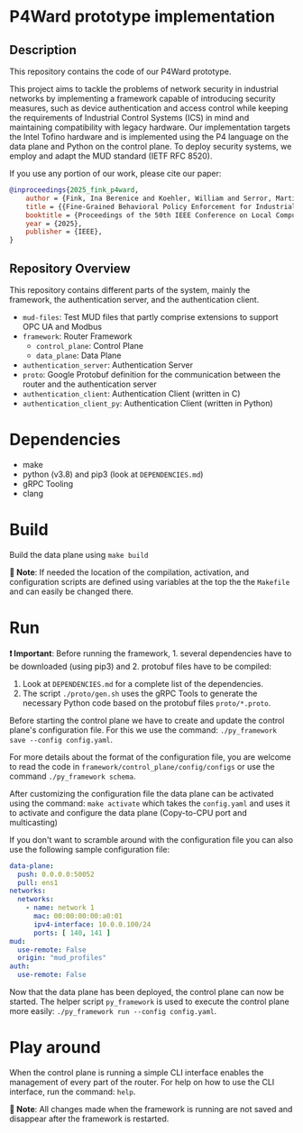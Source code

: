 # P4Ward prototype implementation

## Description 

This repository contains the code of our P4Ward prototype.

This project aims to tackle the problems of network security in industrial networks by implementing a framework capable of introducing security measures, such as device authentication and access control while keeping the requirements of Industrial Control Systems (ICS) in mind and maintaining compatibility with legacy hardware. Our implementation targets the Intel Tofino hardware and is implemented using the P4 language on the data plane and Python on the control plane. To deploy security systems, we employ and adapt the MUD standard (IETF RFC 8520).

If you use any portion of our work, please cite our paper:

```bibtex
@inproceedings{2025_fink_p4ward,
    author = {Fink, Ina Berenice and Koehler, William and Serror, Martin and Wehrle, Klaus},
    title = {{Fine-Grained Behavioral Policy Enforcement for Industrial Networks}},
    booktitle = {Proceedings of the 50th IEEE Conference on Local Computer Networks (LCN '25), Oct 14-16, 2025, Sydney, Australia},
    year = {2025},
    publisher = {IEEE},
}
```

## Repository Overview

This repository contains different parts of the system, mainly the framework, the authentication server, and the authentication client.

- `mud-files`: Test MUD files that partly comprise extensions to support OPC UA and Modbus
- `framework`: Router Framework
    - `control_plane`: Control Plane 
    - `data_plane`: Data Plane
- `authentication_server`: Authentication Server
- `proto`: Google Protobuf definition for the communication between the router and the authentication server
- `authentication_client`: Authentication Client (written in C)
- `authentication_client_py`: Authentication Client (written in Python)

# Dependencies

- make
- python (v3.8) and pip3 (look at `DEPENDENCIES.md`)
- gRPC Tooling
- clang

# Build

Build the data plane using `make build`

**📓 Note**: If needed the location of the compilation, activation, and configuration scripts are defined using variables at the top the the `Makefile` and can easily be changed there.

# Run

**❗ Important**: Before running the framework, 1. several dependencies have to be downloaded (using pip3) and 2. protobuf files have to be compiled:
1. Look at `DEPENDENCIES.md` for a complete list of the dependencies. 
2. The script `./proto/gen.sh` uses the gRPC Tools to generate the necessary Python code based on the protobuf files `proto/*.proto`.

Before starting the control plane we have to create and update the control plane's configuration file. For this we use the command: `./py_framework save --config config.yaml`.

For more details about the format of the configuration file, you are welcome to read the code in `framework/control_plane/config/configs` or use the command `./py_framework schema`.

After customizing the configuration file the data plane can be activated using the command: `make activate` which takes the `config.yaml` and uses it to activate and configure the data plane (Copy-to-CPU port and multicasting)

If you don't want to scramble around with the configuration file you can also use the following sample configuration file:
```yaml
data-plane:
  push: 0.0.0.0:50052
  pull: ens1
networks:
  networks:
    - name: network 1
      mac: 00:00:00:00:a0:01
      ipv4-interface: 10.0.0.100/24
      ports: [ 140, 141 ]
mud:
  use-remote: False
  origin: "mud_profiles"
auth:
  use-remote: False
```

Now that the data plane has been deployed, the control plane can now be started. The helper script `py_framework` is used to execute the control plane more easily: `./py_framework run --config config.yaml`.

# Play around

When the control plane is running a simple CLI interface enables the management of every part of the router. For help on how to use the CLI interface, run the command: `help`.

**📓 Note**: All changes made when the framework is running are not saved and disappear after the framework is restarted.